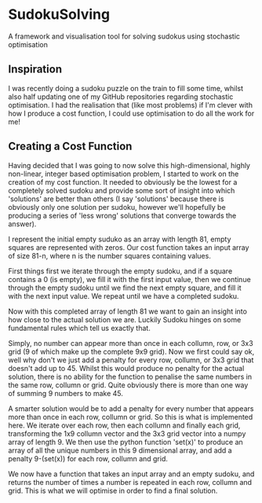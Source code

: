 # SudokuSolving
A framework and visualisation tool for solving sudokus using stochastic optimisation

## Inspiration

I was recently doing a sudoku puzzle on the train to fill some time, whilst also half updating one of my GitHub repositories regarding stochastic optimisation. I had the realisation that (like most problems) if I'm clever with how I produce a cost function, I could use optimisation to do all the work for me! 

## Creating a Cost Function 

Having decided that I was going to now solve this high-dimensional, highly non-linear, integer based optimisation problem, I started to work on the creation of my cost function. It needed to obviously be the lowest for a completely solved sudoku and provide some sort of insight into which 'solutions' are better than others (I say 'solutions' because there is obviously only one solution per sudoku, however we'll hopefully be producing a series of 'less wrong' solutions that converge towards the answer). 

I represent the initial empty suduko as an array with length 81, empty squares are represented with zeros. Our cost function takes an input array of size 81-n, where n is the number squares containing values. 

First things first we iterate through the empty sudoku, and if a square contains a 0 (is empty), we fill it with the first input value, then we continue through the empty sudoku until we find the next empty square, and fill it with the next input value. We repeat until we have a completed sudoku. 

Now with this completed array of length 81 we want to gain an insight into how close to the actual solution we are. Luckily Sudoku hinges on some fundamental rules which tell us exactly that. 

Simply, no number can appear more than once in each collumn, row, or 3x3 grid (9 of which make up the complete 9x9 grid). 
Now we first could say ok, well why don't we just add a penalty for every row, collumn, or 3x3 grid that doesn't add up to 45. Whilst this would produce no penalty for the actual solution, there is no ability for the function to penalise the same numbers in the same row, collumn or grid. Quite obviously there is more than one way of summing 9 numbers to make 45. 

A smarter solution would be to add a penalty for every number that appears more than once in each row, collumn or grid. So this is what is implemented here. We iterate over each row, then each collumn and finally each grid, transforming the 1x9 collumn vector and the 3x3 grid vector into a numpy array of length 9. We then use the python function 'set(x)' to produce an array of all the unique numbers in this 9 dimensional array, and add a penalty 9-(set(x)) for each row, collumn and grid. 

We now have a function that takes an input array and an empty sudoku, and returns the number of times a number is repeated in each row, collumn and grid. This is what we will optimise in order to find a final solution.

